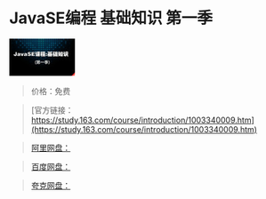 # JavaSE编程 基础知识 第一季

![img](../../../assets/study163/free/6631715378050713237.jpg)

> 价格：免费

> [官方链接：https://study.163.com/course/introduction/1003340009.htm](https://study.163.com/course/introduction/1003340009.htm)

> [阿里网盘：]()

> [百度网盘：]()

> [夸克网盘：]()

